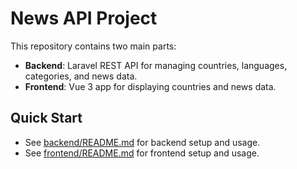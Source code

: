 # News API Project

This repository contains two main parts:

- **Backend**: Laravel REST API for managing countries, languages, categories, and news data.
- **Frontend**: Vue 3 app for displaying countries and news data.

## Quick Start

- See [backend/README.md](backend/README.md) for backend setup and usage.
- See [frontend/README.md](frontend/README.md) for frontend setup and usage.
